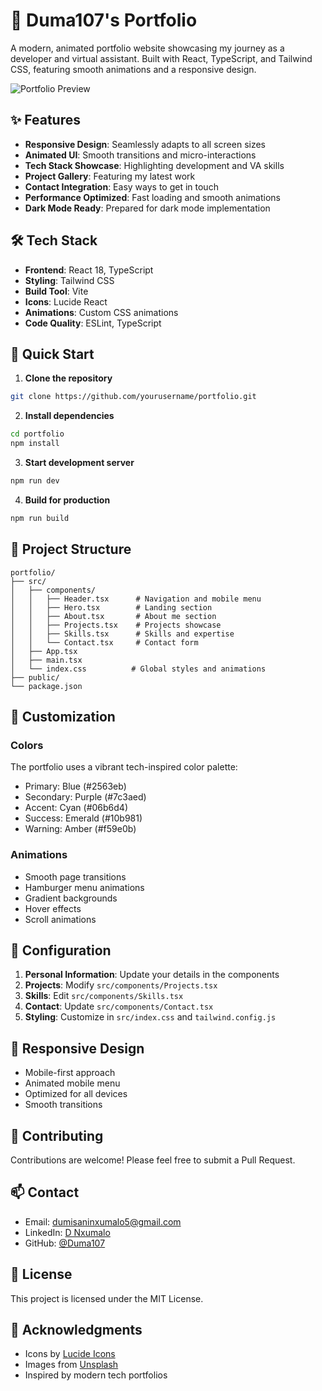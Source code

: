 # 🚀 Duma107's Portfolio

A modern, animated portfolio website showcasing my journey as a developer and virtual assistant. Built with React, TypeScript, and Tailwind CSS, featuring smooth animations and a responsive design.

![Portfolio Preview](https://images.unsplash.com/photo-1461749280684-dccba630e2f6?auto=format&fit=crop&q=80&w=800&h=500)

## ✨ Features

- **Responsive Design**: Seamlessly adapts to all screen sizes
- **Animated UI**: Smooth transitions and micro-interactions
- **Tech Stack Showcase**: Highlighting development and VA skills
- **Project Gallery**: Featuring my latest work
- **Contact Integration**: Easy ways to get in touch
- **Performance Optimized**: Fast loading and smooth animations
- **Dark Mode Ready**: Prepared for dark mode implementation

## 🛠️ Tech Stack

- **Frontend**: React 18, TypeScript
- **Styling**: Tailwind CSS
- **Build Tool**: Vite
- **Icons**: Lucide React
- **Animations**: Custom CSS animations
- **Code Quality**: ESLint, TypeScript

## 🚀 Quick Start

1. **Clone the repository**
```bash
git clone https://github.com/yourusername/portfolio.git
```

2. **Install dependencies**
```bash
cd portfolio
npm install
```

3. **Start development server**
```bash
npm run dev
```

4. **Build for production**
```bash
npm run build
```

## 📁 Project Structure

```
portfolio/
├── src/
│   ├── components/
│   │   ├── Header.tsx      # Navigation and mobile menu
│   │   ├── Hero.tsx        # Landing section
│   │   ├── About.tsx       # About me section
│   │   ├── Projects.tsx    # Projects showcase
│   │   ├── Skills.tsx      # Skills and expertise
│   │   └── Contact.tsx     # Contact form
│   ├── App.tsx
│   ├── main.tsx
│   └── index.css          # Global styles and animations
├── public/
└── package.json
```

## 🎨 Customization

### Colors
The portfolio uses a vibrant tech-inspired color palette:
- Primary: Blue (#2563eb)
- Secondary: Purple (#7c3aed)
- Accent: Cyan (#06b6d4)
- Success: Emerald (#10b981)
- Warning: Amber (#f59e0b)

### Animations
- Smooth page transitions
- Hamburger menu animations
- Gradient backgrounds
- Hover effects
- Scroll animations

## 🔧 Configuration

1. **Personal Information**: Update your details in the components
2. **Projects**: Modify `src/components/Projects.tsx`
3. **Skills**: Edit `src/components/Skills.tsx`
4. **Contact**: Update `src/components/Contact.tsx`
5. **Styling**: Customize in `src/index.css` and `tailwind.config.js`

## 📱 Responsive Design

- Mobile-first approach
- Animated mobile menu
- Optimized for all devices
- Smooth transitions

## 🤝 Contributing

Contributions are welcome! Please feel free to submit a Pull Request.

## 📫 Contact

- Email: dumisaninxumalo5@gmail.com
- LinkedIn: [D Nxumalo](https://linkedin.com/in/d-nxumalo)
- GitHub: [@Duma107](https://github.com/Duma107)

## 📄 License

This project is licensed under the MIT License.

## 🙏 Acknowledgments

- Icons by [Lucide Icons](https://lucide.dev)
- Images from [Unsplash](https://unsplash.com)
- Inspired by modern tech portfolios